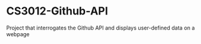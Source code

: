 # CS3012-Github-API
Project that interrogates the Github API and displays user-defined data on a webpage
